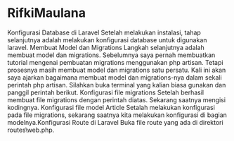 # RifkiMaulana
Konfigurasi Database di Laravel
Setelah melakukan instalasi, tahap selanjutnya adalah melakukan konfigurasi database untuk digunakan laravel.
Membuat Model dan Migrations
Langkah selanjutnya adalah membuat model dan migrations. Sebelumnya saya pernah membuatkan tutorial mengenai pembuatan migrations menggunakan php artisan. Tetapi prosesnya masih membuat model dan migrations satu persatu. Kali ini akan saya ajarkan bagaimana membuat model dan migrations-nya dalam sekali perintah php artisan. Silahkan buka terminal yang kalian biasa gunakan dan panggil perintah berikut.
Konfigurasi file migrations
Setelah berhasil membuat file migrations dengan perintah diatas. Sekarang saatnya mengisi kodingnya.
Konfigurasi file model Article
Setalah melakukan konfigurasi pada file migrations, sekarang saatnya kita melakukan konfigurasi di bagian modelnya.Konfigurasi Route di Laravel
Buka file route yang ada di direktori routes\web.php.
